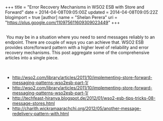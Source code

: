 +++
title = "Error Recovery Mechanisms in WSO2 ESB with Store and Forward"
date = 2014-04-08T09:05:00Z
updated = 2014-04-08T09:05:22Z
blogimport = true 
[author]
	name = "Shelan Perera"
	uri = "https://plus.google.com/110975611609309023449"
+++

<div dir="ltr" style="text-align: left;" trbidi="on"><br />&nbsp;You may be in a situation where you need to send messages reliably to an endpoint. There are couple of ways you can achieve that. WSO2 ESB provides store/forward pattern with a higher level of reliability and error recovery mechanisms. This post aggregate some of the comprehensive articles into a single piece.<br /><br /><br /><ul style="text-align: left;"><li><a href="http://wso2.com/library/articles/2011/10/implementing-store-forward-messaging-patterns-wso2esb-part-1/">http://wso2.com/library/articles/2011/10/implementing-store-forward-messaging-patterns-wso2esb-part-1/</a></li><li><a href="http://wso2.com/library/articles/2011/10/implementing-store-forward-messaging-patterns-wso2esb-part-1/">http://wso2.com/library/articles/2011/10/implementing-store-forward-messaging-patterns-wso2esb-part-1/</a></li><li><a href="http://techfeast-hiranya.blogspot.de/2012/01/wso2-esb-tips-tricks-08-message-stores.html">http://techfeast-hiranya.blogspot.de/2012/01/wso2-esb-tips-tricks-08-message-stores.html</a></li><li><a href="http://charith.wickramaarachchi.org/2012/05/another-message-redelivery-pattern-with.html">http://charith.wickramaarachchi.org/2012/05/another-message-redelivery-pattern-with.html</a></li></ul><br /><br /><br /></div>
